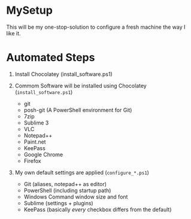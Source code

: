MySetup
=======

This will be my one-stop-solution to configure a fresh machine the way I like it.


Automated Steps
===============

 1. Install Chocolatey (install_software.ps1)
 2. Commom Software will be installed using Chocolatey (`install_software.ps1`)
	* git
	* posh-git (A PowerShell environment for Git)
	* 7zip
	* Sublime 3
	* VLC
	* Notepad++
	* Paint.net
	* KeePass
	* Google Chrome
	* Firefox

 3. My own default settings are applied (`configure_*.ps1`)
 	* Git (aliases, notepad++ as editor)
 	* PowerShell (including startup path)
 	* Windows Command window size and font
 	* Sublime (settings + plugins)
 	* KeePass (basically _every_ checkbox differs from the default)
